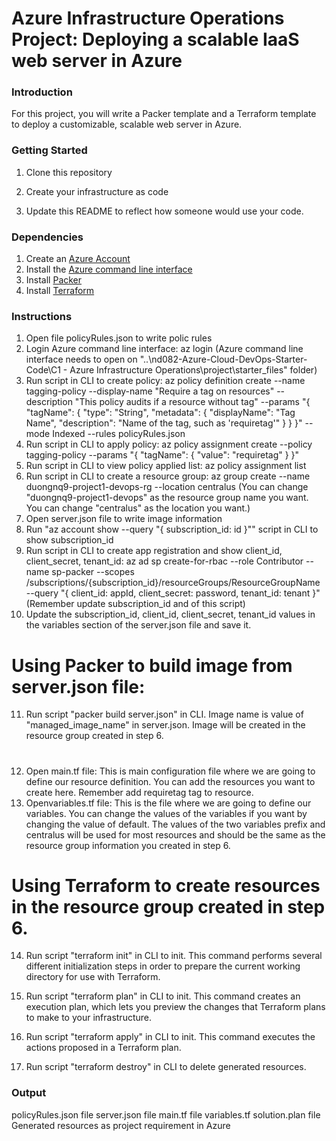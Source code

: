 # Azure Infrastructure Operations Project: Deploying a scalable IaaS web server in Azure

### Introduction
For this project, you will write a Packer template and a Terraform template to deploy a customizable, scalable web server in Azure.

### Getting Started
1. Clone this repository

2. Create your infrastructure as code

3. Update this README to reflect how someone would use your code.

### Dependencies
1. Create an [Azure Account](https://portal.azure.com) 
2. Install the [Azure command line interface](https://docs.microsoft.com/en-us/cli/azure/install-azure-cli?view=azure-cli-latest)
3. Install [Packer](https://www.packer.io/downloads)
4. Install [Terraform](https://www.terraform.io/downloads.html)

### Instructions
1. Open file policyRules.json to write polic rules
2. Login Azure command line interface: az login
    (Azure command line interface needs to open on "..\nd082-Azure-Cloud-DevOps-Starter-Code\C1 - Azure Infrastructure Operations\project\starter_files" folder)
3. Run script in CLI to create policy: az policy definition create --name tagging-policy --display-name "Require a tag on resources" --description "This policy audits if a resource without tag" --params "{ \"tagName\": { \"type\": \"String\", \"metadata\": { \"displayName\": \"Tag Name\", \"description\": \"Name of the tag, such as 'requiretag'\" } } }"  --mode Indexed --rules policyRules.json
4. Run script in CLI to apply policy: az policy assignment create --policy tagging-policy --params "{ \"tagName\": { \"value\": \"requiretag\" } }"
5. Run script in CLI to view policy applied list: az policy assignment list
6. Run script in CLI to create a resource group: az group create --name duongnq9-project1-devops-rg --location centralus
    (You can change "duongnq9-project1-devops" as the resource group name you want.
    You can change "centralus" as the location you want.)
7. Open server.json file to write image information
8. Run "az account show --query "{ subscription_id: id }"" script in CLI to show subscription_id
9. Run script in CLI to create app registration and show client_id, client_secret, tenant_id: az ad sp create-for-rbac --role Contributor --name sp-packer --scopes /subscriptions/{subscription_id}/resourceGroups/ResourceGroupName --query "{ client_id: appId, client_secret: password, tenant_id: tenant }"
        (Remember update subscription_id and of this script)
10. Update the subscription_id, client_id, client_secret, tenant_id values in the variables section of the server.json file and save it.

# Using Packer to build image from server.json file:
11. Run script "packer build server.json" in CLI. Image name is value of "managed_image_name" in server.json. Image will be created in the resource group created in step 6.
#

12. Open main.tf file: This is main configuration file where we are going to define our resource definition. You can add the resources you want to create here. Remember add requiretag tag to resource.
13. Openvariables.tf file: This is the file where we are going to define our variables. You can change the values of the variables if you want by changing the value of default. The values of the two variables prefix and centralus will be used for most resources and should be the same as the resource group information you created in step 6.

# Using Terraform to create resources in the resource group created in step 6.
14. Run script "terraform init" in CLI to init. This command performs several different initialization steps in order to prepare the current working directory for use with Terraform.

15. Run script "terraform plan" in CLI to init. This command creates an execution plan, which lets you preview the changes that Terraform plans to make to your infrastructure.

16. Run script "terraform apply" in CLI to init. This command executes the actions proposed in a Terraform plan.

13. Run script "terraform destroy" in CLI to delete generated resources.

### Output
policyRules.json file
server.json file
main.tf file
variables.tf
solution.plan file
Generated resources as project requirement in Azure

